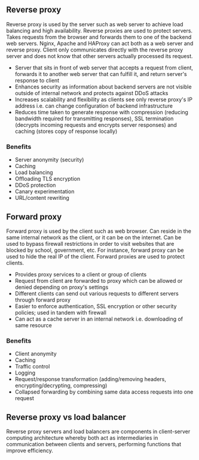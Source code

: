 ## Reverse proxy

Reverse proxy is used by the server such as web server to achieve load balancing and high availability. Reverse proxies are used to protect servers. Takes requests from the browser and forwards them to one of the backend web servers. Nginx, Apache and HAProxy can act both as a web server and reverse proxy. Client only communicates directly with the reverse proxy server and does not know that other servers actually processed its request.

- Server that sits in front of web server that accepts a request from client, forwards it to another web server that can fulfill it, and return server's response to client
- Enhances security as information about backend servers are not visible outside of internal network and protects against DDoS attacks
- Increases scalability and flexibility as clients see only reverse proxy's IP address i.e. can change configuration of backend infrastructure
- Reduces time taken to generate response with compression (reducing bandwidth required for transmitting responses), SSL termination (decrypts incoming requests and encrypts server responses) and caching (stores copy of response locally)

### Benefits

- Server anonymity (security)
- Caching
- Load balancing
- Offloading TLS encryption
- DDoS protection
- Canary experimentation
- URL/content rewriting

## Forward proxy

Forward proxy is used by the client such as web browser. Can reside in the same internal network as the client, or it can be on the internet. Can be used to bypass firewall restrictions in order to visit websites that are blocked by school, government, etc. For instance, forward proxy can be used to hide the real IP of the client. Forward proxies are used to protect clients.

- Provides proxy services to a client or group of clients
- Request from client are forwarded to proxy which can be allowed or denied depending on proxy's settings
- Different clients can send out various requests to different servers through forward proxy
- Easier to enforce authentication, SSL encryption or other security policies; used in tandem with firewall
- Can act as a cache server in an internal network i.e. downloading of same resource

### Benefits

- Client anonymity
- Caching
- Traffic control
- Logging
- Request/response transformation (adding/removing headers, encrypting/decrypting, compressing)
- Collapsed forwarding by combining same data access requests into one request

## Reverse proxy vs load balancer

Reverse proxy servers and load balancers are components in client-server computing architecture whereby both act as intermediaries in communication between clients and servers, performing functions that improve efficiency.
